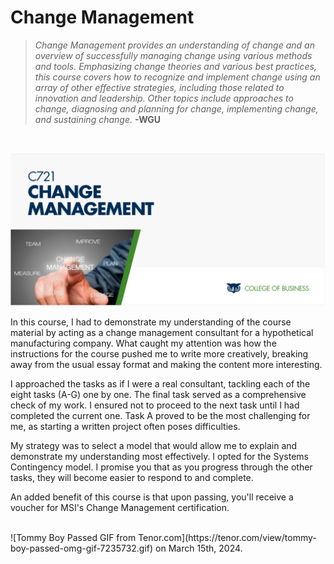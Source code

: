 # Change Management

> *Change Management provides an understanding of change and an overview of successfully managing change using various methods and tools. Emphasizing change theories and various best practices, this course covers how to recognize and implement change using an array of other effective strategies, including those related to innovation and leadership. Other topics include approaches to change, diagnosing and planning for change, implementing change, and sustaining change.*
> __-WGU__
<br>

![WGU's course image](../../img/C721_Cover.jpg)

In this course, I had to demonstrate my understanding of the course material by acting as a change management consultant for a hypothetical manufacturing company. What caught my attention was how the instructions for the course pushed me to write more creatively, breaking away from the usual essay format and making the content more interesting.

I approached the tasks as if I were a real consultant, tackling each of the eight tasks (A-G) one by one. The final task served as a comprehensive check of my work. I ensured not to proceed to the next task until I had completed the current one. Task A proved to be the most challenging for me, as starting a written project often poses difficulties.

My strategy was to select a model that would allow me to explain and demonstrate my understanding most effectively. I opted for the Systems Contingency model. I promise you that as you progress through the other tasks, they will become easier to respond to and complete.

An added benefit of this course is that upon passing, you'll receive a voucher for MSI's Change Management certification.

<br>
![Tommy Boy Passed GIF from Tenor.com](https://tenor.com/view/tommy-boy-passed-omg-gif-7235732.gif) on March 15th, 2024.
<br>
<br>